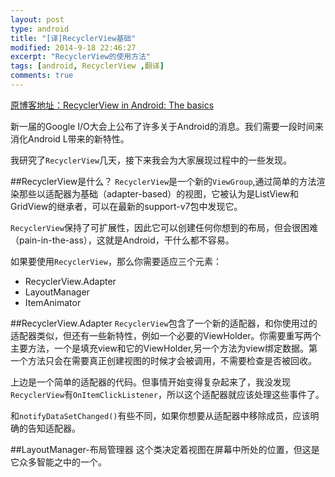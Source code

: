 ```yaml
---
layout: post
type: android
title: "[译]RecyclerView基础"
modified: 2014-9-18 22:46:27
excerpt: "RecyclerView的使用方法"
tags: [android, RecyclerView ,翻译]
comments: true
---
```

[原博客地址：RecyclerView in Android: The basics](http://antonioleiva.com/recyclerview/)

新一届的Google I/O大会上公布了许多关于Android的消息。我们需要一段时间来消化Android L带来的新特性。

我研究了`RecyclerView`几天，接下来我会为大家展现过程中的一些发现。

##RecyclerView是什么？
`RecyclerView`是一个新的`ViewGroup`,通过简单的方法渲染那些以适配器为基础（adapter-based）的视图，它被认为是ListView和GridView的继承者，可以在最新的support-v7包中发现它。

`RecyclerView`保持了可扩展性，因此它可以创建任何你想到的布局，但会很困难（pain-in-the-ass），这就是Android，干什么都不容易。

如果要使用`RecyclerView`，那么你需要适应三个元素：

- RecyclerView.Adapter
- LayoutManager
- ItemAnimator

##RecyclerView.Adapter
`RecyclerView`包含了一个新的适配器，和你使用过的适配器类似，但还有一些新特性，例如一个必要的ViewHolder。你需要重写两个主要方法，一个是填充view和它的ViewHolder,另一个方法为view绑定数据。第一个方法只会在需要真正创建视图的时候才会被调用，不需要检查是否被回收。


<script src="https://gist.github.com/chiemy/2a8f10cc32886cf40c24.js?file=MyRecyclerAdapter.java"></script>


上边是一个简单的适配器的代码。但事情开始变得复杂起来了，我没发现`RecyclerView`有`OnItemClickListener`，所以这个适配器就应该处理这些事件了。

和`notifyDataSetChanged()`有些不同，如果你想要从适配器中移除成员，应该明确的告知适配器。


<script src="https://gist.github.com/chiemy/2a8f10cc32886cf40c24.js?file=RecyclerView_remove_item.java"></script>


##LayoutManager-布局管理器
这个类决定着视图在屏幕中所处的位置，但这是它众多智能之中的一个。




